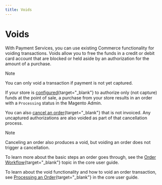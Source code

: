 ```yaml
---
title: Voids
---
```

# Voids

With Payment Services, you can use existing Commerce functionality for voiding transactions. Voids allow you to free the funds in a credit or debit card account that are blocked or held aside by an authorization for the amount of a purchase.

>[!NOTE]
>
>You can only void a transaction if payment is not yet captured.

If your store is [configured](https://docs.magento.com/user-guide/configuration/sales/payment-methods.html#payment-actions){target="_blank"} to authorize only (not capture) funds at the point of sale, a purchase from your store results in an order with a `Processing` status in the Magento Admin.

You can also [cancel an order](https://docs.magento.com/user-guide/sales/order-update.html#cancel-a-pending-order){target="_blank"} that is not invoiced. Any uncaptured authorizations are also voided as part of that cancellation process.

>[!NOTE]
>
>Canceling an order also produces a void, but voiding an order does not trigger a cancellation.

To learn more about the basic steps an order goes through, see the [Order Workflow](https://docs.magento.com/user-guide/sales/order-workflow.html){target="_blank"} topic in the core user guide.

To learn about the void functionality and how to void an order transaction, see [Processing an Order](https://docs.magento.com/user-guide/sales/order-processing.html){target="_blank"} in the core user guide.
